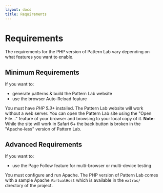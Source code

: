 ```yaml
---
layout: docs
title: Requirements
---
```

# Requirements

The requirements for the PHP version of Pattern Lab vary depending on what features you want to enable.

## Minimum Requirements

If you want to:

* generate patterns & build the Pattern Lab website
* use the browser Auto-Reload feature

You must have *PHP 5.3+* installed. The Pattern Lab website will work without a web server. You can open the Pattern Lab site using the "Open File..." feature of your browser and browsing to your local copy of it. **Note:** While the site will work in Safari 6+ the back button is broken in the "Apache-less" version of Pattern Lab.

## Advanced Requirements

If you want to:

* use the Page Follow feature for multi-browser or multi-device testing

You must configure and run Apache. The PHP version of Pattern Lab comes with a sample Apache `VirtualHost` which is available in the `extras/` directory of the project.